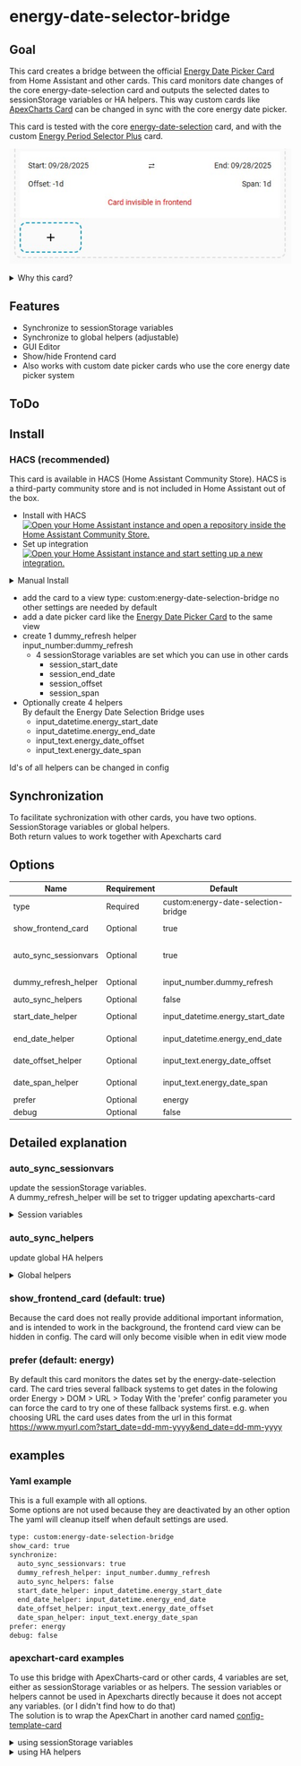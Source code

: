 # energy-date-selector-bridge
## Goal
This card creates a bridge between the official [Energy Date Picker Card](https://www.home-assistant.io/dashboards/energy/#energy-date-picker) from Home Assistant and other cards.
This card monitors date changes of the core energy-date-selection card and outputs the selected dates to sessionStorage variables or HA helpers.
This way custom cards like [ApexCharts Card](https://github.com/RomRider/apexcharts-card) can be changed in sync with the core energy date picker.

This card is tested with the core [energy-date-selection](https://www.home-assistant.io/dashboards/energy/#energy-date-picker) card,
and with the custom [Energy Period Selector Plus](https://github.com/flixlix/energy-period-selector-plus) card.

![energy-date-selection-bridge](energy-date-selection-bridge.jpg)

<details>
<summary>Why this card?</summary>
  
When I first started with Home Assistant I soon stumbled upon a problem with the core Energy Date Picker. It was not able to communicate with other cards like [ApexCharts Card](https://github.com/RomRider/apexcharts-card)
I noticed I was not alone and many people where asking for this functionality for a long time.
After fidling around with other cards like [Energy Period Selector Plus](https://github.com/flixlix/energy-period-selector-plus) I did not find a solid solution and decided to start my own card to solve this problem. First I wanted to create an new datepicker with more options, but there are already such custom date pickers. so I decided to create a card that would work as a bridge between the date pickers already available and apexcharts-card.

</details>

## Features
- Synchronize to sessionStorage variables
- Synchronize to global helpers (adjustable)
- GUI Editor
- Show/hide Frontend card
- Also works with custom date picker cards who use the core energy date picker system
## ToDo

  
## Install
### HACS (recommended)
This card is available in HACS (Home Assistant Community Store). HACS is a third-party community store and is not included in Home Assistant out of the box.

- Install with HACS
[![Open your Home Assistant instance and open a repository inside the Home Assistant Community Store.](https://my.home-assistant.io/badges/hacs_repository.svg)](https://my.home-assistant.io/redirect/hacs_repository/?owner=vedeem&repository=energy-date-selection-bridge&category=plugin)
- Set up integration
[![Open your Home Assistant instance and start setting up a new integration.](https://my.home-assistant.io/badges/config_flow_start.svg)](https://my.home-assistant.io/redirect/config_flow_start/?domain=energy-date-selection-bridge)

<details>
<summary>Manual Install</summary>

Save the energy-date-selection-bridge.js file in the following location

    www/energy-date-selection/energy-date-selection-bridge.js
Add the file to your HA resources, by adding the following lines to your configuration.yaml file
Or in the UI Settings > dashboards > Resources

    resources:
      - url: /local/energy-date-selection-bridge/energy-date-selection-bridge.js
        type: module

</details>

- add the card to a view
    type: custom:energy-date-selection-bridge
    no other settings are needed by default
- add a date picker card like the [Energy Date Picker Card](https://www.home-assistant.io/dashboards/energy/#energy-date-picker) to the same view
- create 1 dummy_refresh helper\
    input_number:dummy_refresh
    - 4 sessionStorage variables are set which you can use in other cards
      - session_start_date
      - session_end_date
      - session_offset
      - session_span
- Optionally create 4 helpers\
  By default the Energy Date Selection Bridge uses
  - input_datetime.energy_start_date
  - input_datetime.energy_end_date
  - input_text.energy_date_offset
  - input_text.energy_date_span
  
Id's of all helpers can be changed in config

## Synchronization
To facilitate sychronization with other cards, you have two options.\
SessionStorage variables or global helpers.\
Both return values to work together with Apexcharts card

## Options
|Name                 |Requirement|Default                             |Description                         |Options       |
|---------------------|-----------|------------------------------------|------------------------------------|--------------|
|type                 |Required   |custom:energy-date-selection-bridge |                                    |              |
|show_frontend_card   |Optional   |true                                |Show the frontend card              |true/false    |
|auto_sync_sessionvars|Optional   |true                                |Sync with sessionStorage variables  |true/false    |
|dummy_refresh_helper |Optional   |input_number.dummy_refresh          |id of the dummy_refresh_helper      |              |
|auto_sync_helpers    |Optional   |false                               |Sync with HA helpers                |true/false    |
|start_date_helper    |Optional   |input_datetime.energy_start_date    |id of the start_date_helper         |              |
|end_date_helper      |Optional   |input_datetime.energy_end_date      |id of the end_date_helper           |              |
|date_offset_helper   |Optional   |input_text.energy_date_offset       |id of the date_offset_helper        |              |
|date_span_helper     |Optional   |input_text.energy_date_span         |id of the date_span_helper          |              |
|prefer               |Optional   |energy                              |prefered date source                |energy/dom/url|
|debug                |Optional   |false                               |Show console debug                  |true/false    |

## Detailed explanation
### auto_sync_sessionvars
update the sessionStorage variables.\
A dummy_refresh_helper will be set to trigger updating apexcharts-card

<details>
<summary>Session variables</summary>
With this method each browser session can have it's own independend date values.

Session variables are stored temporarily in the browsers session storage.
This means they only remain during the active browser session.
Each browser session will have its own independent variables, which will reset after closing or refreshing the browser.
|variable name     |default|javascript call                             |
|------------------|-------|--------------------------------------------|
|session_start_date|today  |sessionStorage.getItem('session_start_date')|
|session_end_date  |today  |sessionStorage.getItem('session_end_date')  |
|session_offset    |-0d    |sessionStorage.getItem('session_offset')    |
|session_span      |1d     |sessionStorage.getItem('session_span')      |

Unfortunately apexcharts-card does not refresh natively on a change of sessionStorage variables, but only on changing entities.
A workaround for this is to create a helper which triggers a refresh.
This helper will also be global, but it only triggers a reload of the apexcharts-card
On changes you will notice a global refresh of this helper, but the session variables itself will remain independed. 

|helper name       |default|default helper id               |
|------------------|-------|--------------------------------|
|dummy_refresh     |       |input_number.dummy_refresh      |
</details>

### auto_sync_helpers 
update global HA helpers
<details>
<summary>Global helpers</summary>
With this method the date values will change for all users and browser simultaneously.

Helpers in HA are global, which means each time they change, the change affects every user, screen or browser.
You need to add these helpers to HA yourself.
You can name them according to the default helper ids
If you want to use other names, you need to specify these in the configuration.
|helper name       |default|default helper id               |
|------------------|-------|--------------------------------|
|start_date_helper |today  |input_datetime.energy_start_date|
|end_date_helper   |today  |input_datetime.energy_end_date  |
|date_offset_helper|-0d    |input_text.energy_date_offset   |
|date_span_helper  |1d     |input_text.energy_date_span     |
</details>

### show_frontend_card (default: true)
Because the card does not really provide additional important information, and is intended to work in the background, the frontend card view can be hidden in config. The card will only become visible when in edit view mode
### prefer (default: energy)
By default this card monitors the dates set by the energy-date-selection card.
The card tries several fallback systems to get dates in the folowing order
Energy > DOM > URL > Today
With the 'prefer' config parameter you can force the card to try one of these fallback systems first.
e.g. when choosing URL the card uses dates from the url in this format https://www.myurl.com?start_date=dd-mm-yyyy&end_date=dd-mm-yyyy

## examples
### Yaml example
This is a full example with all options.\
Some options are not used because they are deactivated by an other option\
The yaml will cleanup itself when default settings are used.

    type: custom:energy-date-selection-bridge
    show_card: true
    synchronize:
      auto_sync_sessionvars: true
      dummy_refresh_helper: input_number.dummy_refresh
      auto_sync_helpers: false
      start_date_helper: input_datetime.energy_start_date
      end_date_helper: input_datetime.energy_end_date
      date_offset_helper: input_text.energy_date_offset
      date_span_helper: input_text.energy_date_span
    prefer: energy
    debug: false

### apexchart-card examples
To use this bridge with ApexCharts-card or other cards, 4 variables are set, either as sessionStorage variables or as helpers.
The session variables or helpers cannot be used in Apexcharts directly because it does not accept any variables. (or I didn't find how to do that)\
The solution is to wrap the ApexChart in another card named [config-template-card](https://github.com/iantrich/config-template-card)

<details>
<summary>using sessionStorage variables</summary>
The date selector stores the start date, end date, offset and span, by default, in session variables.\
Especially span and offset are needed for apexcharts.
To trigger the apexcharts to change when the session variables change, a dummy_refresh_helper is needed.

#### Needed
- [energy-date-selection-bridge](https://github.com/VedeeM/energy-date-selection-bridge)
- [energy-date-selection](https://www.home-assistant.io/dashboards/energy/#energy-date-picker)
- [ApexCharts-Card](https://github.com/RomRider/apexcharts-card)
- [config-template-card](https://github.com/iantrich/config-template-card)
- 1 input_number helper to trigger the card update

#### The apexcharts card
The template sensors cannot be used in Apexcharts directly because it does not accept any variables. (or I didn't find how to do that)\
The solution is to wrap the ApexChart in another card named [config-template-card](https://github.com/iantrich/config-template-card)\
This example brings everything together.

    type: energy-date-selection

    type: custom:energy-date-selection-bridge
    show_frontend_card: false  // hide card from frontend

    type: custom:config-template-card          // Card adds the ability to use variables
    variables:
      OFFSET: sessionStorage.getItem('session_span')
      SPAN: sessionStorage.getItem('session_offset')
    entities:
      - sensor.my_energy_daily
      - input_number.dummy_refresh               // needed, to trigger the card refresh
    card:
      type: custom:apexcharts-card             // the actual apexchart
      graph_span: ${SPAN}
      span:
        start: day
        offset: ${OFFSET}
      series:
        - entity: sensor.my_energy_daily
          name: energie
</details>

<details>
<summary>using HA helpers</summary>
To use HA helpers two input_text helpers are needed to store the span and offset.
Optionally you can add two date/time helpers to store the start and end date.
This is not needed for the functioning of apexcharts, but can be used in a title for example.

#### Needed
- [energy-date-selection-bridge](https://github.com/VedeeM/energy-date-selection-bridge)
- [energy-date-selection](https://www.home-assistant.io/dashboards/energy/#energy-date-picker)
- [ApexCharts-Card](https://github.com/RomRider/apexcharts-card)
- [config-template-card](https://github.com/iantrich/config-template-card)
- 2 input_text helpers
- 2 date/time helpers (optional)

#### The apexcharts card
    type: energy-date-selection

    type: custom:energy-date-selection-bridge
    show_frontend_card: false  // hide card from frontend
    synchronize:
      auto_sync_helpers: true
      start_date_helper: input_datetime.energy_start_date
      end_date_helper: input_datetime.energy_end_date
      date_offset_helper: input_text.energy_date_offset
      date_span_helper: input_text.energy_date_span
    
    type: custom:config-template-card          // Card adds the ability to use variables
    variables:
      OFFSET: states['sensor.energy_date_offset'].state
      SPAN: states['sensor.energy_date_span'].state
    entities:
      - sensor.my_energy_daily
      - sensor.energy_date_offset              // needed to trigger the update when this helper changes
      - sensor.energy_date_span                // needed to trigger the update when this helper changes
    card:
      type: custom:apexcharts-card             // the actual apexchart
      graph_span: ${SPAN}
      span:
        start: day
        offset: ${OFFSET}
      series:
        - entity: sensor.my_energy_daily
          name: energie
</details>